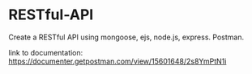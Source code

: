 # RESTful-API
Create a RESTful API using mongoose, ejs, node.js, express. Postman.</br>

link to documentation:</br>
https://documenter.getpostman.com/view/15601648/2s8YmPtN1i
